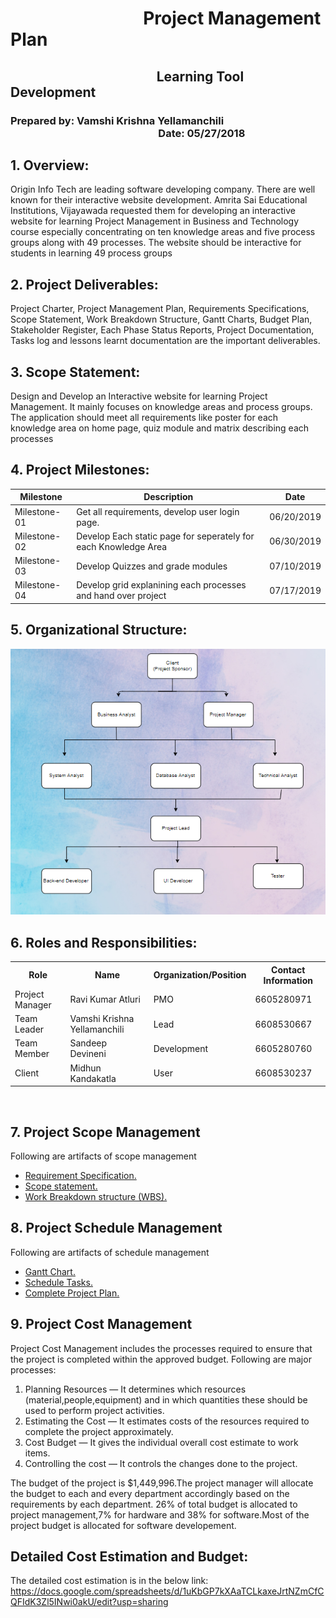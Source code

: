 # &nbsp;&nbsp;&nbsp;&nbsp;&nbsp;&nbsp;&nbsp;&nbsp;&nbsp;&nbsp;&nbsp;&nbsp;&nbsp;&nbsp;&nbsp;&nbsp;&nbsp;&nbsp;&nbsp;&nbsp;&nbsp;&nbsp;&nbsp;&nbsp;&nbsp;&nbsp;&nbsp;&nbsp;&nbsp;&nbsp;&nbsp;&nbsp;Project Management Plan
## &nbsp;&nbsp;&nbsp;&nbsp;&nbsp;&nbsp;&nbsp;&nbsp;&nbsp;&nbsp;&nbsp;&nbsp;&nbsp;&nbsp;&nbsp;&nbsp;&nbsp;&nbsp;&nbsp;&nbsp;&nbsp;&nbsp;&nbsp;&nbsp;&nbsp;&nbsp;&nbsp;&nbsp;&nbsp;&nbsp;&nbsp;&nbsp;&nbsp;&nbsp;&nbsp;&nbsp;&nbsp;&nbsp;&nbsp;&nbsp;&nbsp;&nbsp;&nbsp;&nbsp;&nbsp;&nbsp; Learning Tool Development
### Prepared by:  Vamshi Krishna Yellamanchili &nbsp;&nbsp;&nbsp;&nbsp;&nbsp;&nbsp;&nbsp;&nbsp;&nbsp;&nbsp;&nbsp;&nbsp;&nbsp;&nbsp;&nbsp;&nbsp;&nbsp;&nbsp;&nbsp;&nbsp;&nbsp;&nbsp;&nbsp;&nbsp;&nbsp;&nbsp;&nbsp;&nbsp;&nbsp;&nbsp;&nbsp;&nbsp;&nbsp;&nbsp;&nbsp;&nbsp;&nbsp;&nbsp;&nbsp;&nbsp;&nbsp;&nbsp;&nbsp;&nbsp;&nbsp;&nbsp;&nbsp;&nbsp;&nbsp;&nbsp;&nbsp;&nbsp;&nbsp;&nbsp;&nbsp;&nbsp;&nbsp;&nbsp;&nbsp;&nbsp;&nbsp;Date: 05/27/2018
 
## 1. Overview:
Origin Info Tech are leading software developing company. There are well known for their interactive website development. Amrita Sai Educational Institutions, Vijayawada requested them for developing an interactive website for learning Project Management in Business and Technology course especially concentrating on ten knowledge areas and five process groups along with 49 processes. The website should be interactive for students in learning 49 process groups
 
## 2. Project Deliverables:
Project Charter, Project Management Plan, Requirements Specifications, Scope Statement, Work Breakdown Structure, Gantt Charts, Budget Plan, Stakeholder Register, Each Phase Status Reports, Project Documentation, Tasks log and lessons learnt documentation are the important deliverables.
 
## 3. Scope Statement: 
Design and Develop an Interactive website for learning Project Management. It mainly focuses on knowledge areas and process groups. The application should meet all requirements like poster for each knowledge area on home page, quiz module and matrix describing each processes

## 4. Project Milestones:
Milestone|Description|Date|
---|---|---|
Milestone-01 |Get all requirements, develop user login page. |06/20/2019|
Milestone-02 |Develop Each static page for seperately for each Knowledge Area |06/30/2019|
Milestone-03 |Develop Quizzes and grade modules |07/10/2019|
Milestone-04 |Develop grid explanining each processes and hand over project |07/17/2019|
 
## 5. Organizational Structure:
![Organization](organization_structure.PNG)

## 6. Roles and Responsibilities:

<table>
  <tr>
    <th>Role</th>
    <th>Name</th>
    <th>Organization/Position</th>
    <th>Contact Information</th>
  </tr>
  <tr>
    <td>Project Manager</td>
    <td>Ravi Kumar Atluri</td>
    <td>PMO</td>
    <td>6605280971</td>
  </tr>
  <tr>
    <td>Team Leader</td>
    <td>Vamshi Krishna Yellamanchili</td>
    <td>Lead</td>
    <td>6608530667</td>
  </tr>
  <tr>
    <td>Team Member</td>
    <td>Sandeep Devineni</td>
    <td>Development</td>
    <td>6605280760</td>
  </tr>
  <tr>
    <td>Client</td>
    <td>Midhun Kandakatla</td>
    <td>User</td>
    <td>6608530237</td>
  </tr>
</table>
<br>

## 7. Project Scope Management
Following are artifacts of scope management
- [Requirement Specification.](https://github.com/ravikumaratluri/project-management-team-06/blob/master/docs/Project%20Scope%20Management/requirement-specifications.md "Requirement Specification")
- [Scope statement.](https://github.com/ravikumaratluri/project-management-team-06/blob/master/docs/Project%20Scope%20Management/scope-statement.md "Scope Statement")
- [Work Breakdown structure (WBS).](https://github.com/ravikumaratluri/project-management-team-06/blob/master/docs/Project%20Scope%20Management/work-breakdown-structure.png "Work Breakdown Structure")

## 8. Project Schedule Management
Following are artifacts of schedule management
- [Gantt Chart.](https://github.com/ravikumaratluri/project-management-team-06/blob/master/docs/Project%20Schedule%20Management/gantt-chart.PNG "Gantt Chart")
- [Schedule Tasks.](https://github.com/ravikumaratluri/project-management-team-06/blob/master/docs/Project%20Schedule%20Management/tasks-schedule.PNG "Schedule")
- [Complete Project Plan.](https://github.com/ravikumaratluri/project-management-team-06/blob/master/docs/Project%20Schedule%20Management/Interactive%20Learning%20Website.pod "Complete Project Plan")

## 9. Project Cost Management

Project Cost Management includes the processes required to ensure that the project is completed within the approved budget. Following are major processes:
1. Planning Resources — It determines which resources (material,people,equipment) and in which quantities these should be used to perform project activities.
2. Estimating the Cost — It estimates costs of the resources required to complete the project approximately.
3. Cost Budget — It gives the individual overall cost estimate to work items.
4. Controlling the cost — It controls the changes done to the project.

The budget of the project is $1,449,996.The project manager will allocate the budget to each and every department accordingly based on the requirements by each department. 
26% of total budget is allocated to project management,7% for hardware and 38% for software.Most of the project budget is allocated for software developement.
## Detailed Cost Estimation and Budget:
The detailed cost estimation is in the below link: <br> 
https://docs.google.com/spreadsheets/d/1uKbGP7kXAaTCLkaxeJrtNZmCfCQFIdK3Zl5INwi0akU/edit?usp=sharing
 

